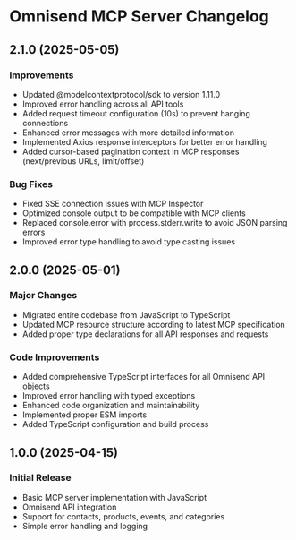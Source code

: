# Omnisend MCP Server Changelog

## 2.1.0 (2025-05-05)

### Improvements

- Updated @modelcontextprotocol/sdk to version 1.11.0
- Improved error handling across all API tools
- Added request timeout configuration (10s) to prevent hanging connections
- Enhanced error messages with more detailed information
- Implemented Axios response interceptors for better error handling
- Added cursor-based pagination context in MCP responses (next/previous URLs, limit/offset)

### Bug Fixes

- Fixed SSE connection issues with MCP Inspector
- Optimized console output to be compatible with MCP clients
- Replaced console.error with process.stderr.write to avoid JSON parsing errors
- Improved error type handling to avoid type casting issues

## 2.0.0 (2025-05-01)

### Major Changes

- Migrated entire codebase from JavaScript to TypeScript
- Updated MCP resource structure according to latest MCP specification
- Added proper type declarations for all API responses and requests

### Code Improvements

- Added comprehensive TypeScript interfaces for all Omnisend API objects
- Improved error handling with typed exceptions
- Enhanced code organization and maintainability
- Implemented proper ESM imports
- Added TypeScript configuration and build process

## 1.0.0 (2025-04-15)

### Initial Release

- Basic MCP server implementation with JavaScript
- Omnisend API integration
- Support for contacts, products, events, and categories
- Simple error handling and logging

